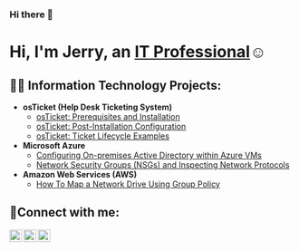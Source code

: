### Hi there 👋

<h1>Hi, I'm Jerry, an <a href="https://www.linkedin.com/in/nnamdi-omeire/">IT Professional</a>☺</h1>

<h2>👨‍💻 Information Technology Projects:</h2>

- <b>osTicket (Help Desk Ticketing System)</b>
  - [osTicket: Prerequisites and Installation](https://github.com/jerryharts2024/osticket-prereqs)
  - [osTicket: Post-Installation Configuration](https://github.com/jerryharts2024/post-install-config)
  - [osTicket: Ticket Lifecycle Examples](https://github.com/jerryharts2024/ticket-lifecycle)
- <b>Microsoft Azure</b>
  - [Configuring On-premises Active Directory within Azure VMs](https://github.com/jerryharts2024/configure-ad)
  - [Network Security Groups (NSGs) and Inspecting Network Protocols](https://github.com/jerryharts2024/azure-network-protocols)
- <b>Amazon Web Services (AWS)</b>
  - [How To Map a Network Drive Using Group Policy](https://github.com/jerryharts2024/drive-mapping)

<h2>🤳Connect with me:</h2>

[<img align="left" alt="Josh | Twitter" width="22px" src="https://cdn.jsdelivr.net/npm/simple-icons@v3/icons/twitter.svg" />][twitter]
[<img align="left" alt="Josh | LinkedIn" width="22px" src="https://cdn.jsdelivr.net/npm/simple-icons@v3/icons/linkedin.svg" />][linkedin]
[<img align="left" alt="Josh | Instagram" width="22px" src="https://cdn.jsdelivr.net/npm/simple-icons@v3/icons/instagram.svg" />][instagram]

[twitter]: https://twitter.com/Josh
[instagram]: https://www.instagram.com/Josh
[linkedin]: https://linkedin.com/in/Josh
